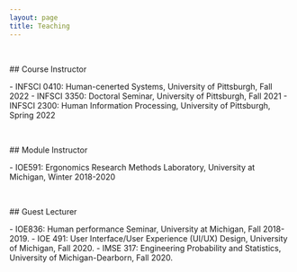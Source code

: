 ```yaml
---
layout: page
title: Teaching
---
```

<p>&nbsp;</p>
## Course Instructor
<p></p>
- INFSCI 0410: Human-cenerted Systems, University of Pittsburgh, Fall 2022
- INFSCI 3350: Doctoral Seminar, University of Pittsburgh, Fall 2021
- INFSCI 2300: Human Information Processing, University of Pittsburgh, Spring 2022
  

<p>&nbsp;</p>
## Module Instructor
<p></p>
- IOE591: Ergonomics Research Methods Laboratory, University at Michigan, Winter 2018-2020 


<p>&nbsp;</p>
## Guest Lecturer
<p></p>
- IOE836: Human performance Seminar, University at Michigan, Fall 2018-2019.
- IOE 491: User Interface/User Experience (UI/UX) Design, University of Michigan, Fall 2020.
- IMSE 317: Engineering Probability and Statistics, University of Michigan-Dearborn, Fall 2020.



<!-- 
## Mentoring
\*  Some student projects can be founded [here](/mentor).  -->
